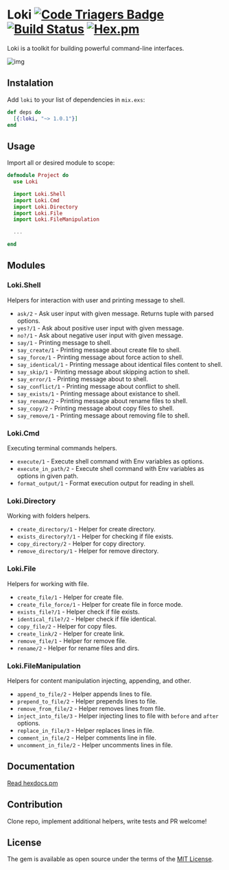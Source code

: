 # Loki [![Code Triagers Badge](https://www.codetriage.com/khusnetdinov/loki/badges/users.svg)](https://www.codetriage.com/khusnetdinov/loki) [![Build Status](https://travis-ci.org/khusnetdinov/loki.svg?branch=master)](https://travis-ci.org/khusnetdinov/loki) [![Hex.pm](https://img.shields.io/hexpm/v/plug.svg)](https://hex.pm/packages/loki)

Loki is a toolkit for building powerful command-line interfaces.

![img](http://res.cloudinary.com/dtoqqxqjv/image/upload/v1481907831/loki.jpg)

## Instalation

Add `loki` to your list of dependencies in `mix.exs`:

```elixir
def deps do
  [{:loki, "~> 1.0.1"}]
end
```

## Usage

Import all or desired module to scope:

```elixir
defmodule Project do
  use Loki

  import Loki.Shell
  import Loki.Cmd
  import Loki.Directory
  import Loki.File
  import Loki.FileManipulation

  ...

end
```

## Modules

### Loki.Shell
Helpers for interaction with user and printing message to shell.

 - `ask/2` - Ask user input with given message. Returns tuple with parsed options.
 - `yes?/1` - Ask about positive user input with given message.
 - `no?/1` - Ask about negative user input with given message.
 - `say/1` - Printing message to shell.
 - `say_create/1` - Printing message about create file to shell.
 - `say_force/1` -  Printing message about force action to shell.
 - `say_identical/1` - Printing message about identical files content to shell.
 - `say_skip/1` - Printing message about skipping action to shell.
 - `say_error/1` - Printing message about to shell.
 - `say_conflict/1` - Printing message about conflict to shell.
 - `say_exists/1` - Printing message about existance to shell.
 - `say_rename/2` - Printing message about rename files to shell.
 - `say_copy/2` - Printing message about copy files to shell.
 - `say_remove/1` - Printing message about removing file to shell.

### Loki.Cmd
Executing terminal commands helpers.

  - `execute/1` - Execute shell command with Env variables as options.
  - `execute_in_path/2` - Execute shell command with Env variables as options in given path.
  - `format_output/1` - Format execution output for reading in shell.

### Loki.Directory
Working with folders helpers.

  - `create_directory/1` - Helper for create directory.
  - `exists_directory?/1` - Helper for checking if file exists.
  - `copy_directory/2` - Helper for copy directory.
  - `remove_directory/1` - Helper for remove directory.

### Loki.File
Helpers for working with file.

  - `create_file/1` - Helper for create file.
  - `create_file_force/1` - Helper for create file in force mode.
  - `exists_file?/1` - Helper check if file exists.
  - `identical_file?/2` - Helper check if file identical.
  - `copy_file/2` - Helper for copy files.
  - `create_link/2` - Helper for create link.
  - `remove_file/1` - Helper for remove file.
  - `rename/2` - Helper for rename files and dirs.

### Loki.FileManipulation
Helpers for content manipulation injecting, appending, and other.

   - `append_to_file/2` - Helper appends lines to file.
   - `prepend_to_file/2` - Helper prepends lines to file.
   - `remove_from_file/2` - Helper removes lines from file.
   - `inject_into_file/3` - Helper injecting lines to file with `before` and `after` options.
   - `replace_in_file/3` - Helper replaces lines in file.
   - `comment_in_file/2` - Helper comments line in file.
   - `uncomment_in_file/2` - Helper uncomments lines in file.

## Documentation

  [Read hexdocs.pm](https://hexdocs.pm/loki/api-reference.html)

## Contribution

Clone repo, implement additional helpers, write tests and PR welcome!

## License

The gem is available as open source under the terms of the [MIT License](http://opensource.org/licenses/MIT).
